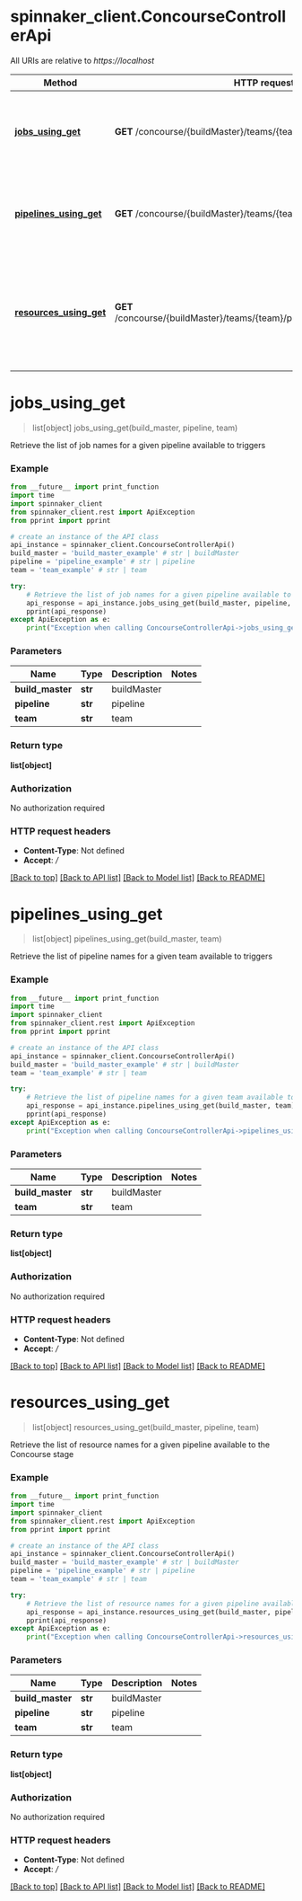# spinnaker_client.ConcourseControllerApi

All URIs are relative to *https://localhost*

Method | HTTP request | Description
------------- | ------------- | -------------
[**jobs_using_get**](ConcourseControllerApi.md#jobs_using_get) | **GET** /concourse/{buildMaster}/teams/{team}/pipelines/{pipeline}/jobs | Retrieve the list of job names for a given pipeline available to triggers
[**pipelines_using_get**](ConcourseControllerApi.md#pipelines_using_get) | **GET** /concourse/{buildMaster}/teams/{team}/pipelines | Retrieve the list of pipeline names for a given team available to triggers
[**resources_using_get**](ConcourseControllerApi.md#resources_using_get) | **GET** /concourse/{buildMaster}/teams/{team}/pipelines/{pipeline}/resources | Retrieve the list of resource names for a given pipeline available to the Concourse stage


# **jobs_using_get**
> list[object] jobs_using_get(build_master, pipeline, team)

Retrieve the list of job names for a given pipeline available to triggers

### Example
```python
from __future__ import print_function
import time
import spinnaker_client
from spinnaker_client.rest import ApiException
from pprint import pprint

# create an instance of the API class
api_instance = spinnaker_client.ConcourseControllerApi()
build_master = 'build_master_example' # str | buildMaster
pipeline = 'pipeline_example' # str | pipeline
team = 'team_example' # str | team

try:
    # Retrieve the list of job names for a given pipeline available to triggers
    api_response = api_instance.jobs_using_get(build_master, pipeline, team)
    pprint(api_response)
except ApiException as e:
    print("Exception when calling ConcourseControllerApi->jobs_using_get: %s\n" % e)
```

### Parameters

Name | Type | Description  | Notes
------------- | ------------- | ------------- | -------------
 **build_master** | **str**| buildMaster | 
 **pipeline** | **str**| pipeline | 
 **team** | **str**| team | 

### Return type

**list[object]**

### Authorization

No authorization required

### HTTP request headers

 - **Content-Type**: Not defined
 - **Accept**: */*

[[Back to top]](#) [[Back to API list]](../README.md#documentation-for-api-endpoints) [[Back to Model list]](../README.md#documentation-for-models) [[Back to README]](../README.md)

# **pipelines_using_get**
> list[object] pipelines_using_get(build_master, team)

Retrieve the list of pipeline names for a given team available to triggers

### Example
```python
from __future__ import print_function
import time
import spinnaker_client
from spinnaker_client.rest import ApiException
from pprint import pprint

# create an instance of the API class
api_instance = spinnaker_client.ConcourseControllerApi()
build_master = 'build_master_example' # str | buildMaster
team = 'team_example' # str | team

try:
    # Retrieve the list of pipeline names for a given team available to triggers
    api_response = api_instance.pipelines_using_get(build_master, team)
    pprint(api_response)
except ApiException as e:
    print("Exception when calling ConcourseControllerApi->pipelines_using_get: %s\n" % e)
```

### Parameters

Name | Type | Description  | Notes
------------- | ------------- | ------------- | -------------
 **build_master** | **str**| buildMaster | 
 **team** | **str**| team | 

### Return type

**list[object]**

### Authorization

No authorization required

### HTTP request headers

 - **Content-Type**: Not defined
 - **Accept**: */*

[[Back to top]](#) [[Back to API list]](../README.md#documentation-for-api-endpoints) [[Back to Model list]](../README.md#documentation-for-models) [[Back to README]](../README.md)

# **resources_using_get**
> list[object] resources_using_get(build_master, pipeline, team)

Retrieve the list of resource names for a given pipeline available to the Concourse stage

### Example
```python
from __future__ import print_function
import time
import spinnaker_client
from spinnaker_client.rest import ApiException
from pprint import pprint

# create an instance of the API class
api_instance = spinnaker_client.ConcourseControllerApi()
build_master = 'build_master_example' # str | buildMaster
pipeline = 'pipeline_example' # str | pipeline
team = 'team_example' # str | team

try:
    # Retrieve the list of resource names for a given pipeline available to the Concourse stage
    api_response = api_instance.resources_using_get(build_master, pipeline, team)
    pprint(api_response)
except ApiException as e:
    print("Exception when calling ConcourseControllerApi->resources_using_get: %s\n" % e)
```

### Parameters

Name | Type | Description  | Notes
------------- | ------------- | ------------- | -------------
 **build_master** | **str**| buildMaster | 
 **pipeline** | **str**| pipeline | 
 **team** | **str**| team | 

### Return type

**list[object]**

### Authorization

No authorization required

### HTTP request headers

 - **Content-Type**: Not defined
 - **Accept**: */*

[[Back to top]](#) [[Back to API list]](../README.md#documentation-for-api-endpoints) [[Back to Model list]](../README.md#documentation-for-models) [[Back to README]](../README.md)

